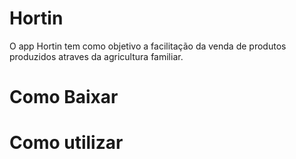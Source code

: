 # Hortin

O app Hortin tem como objetivo a facilitação da venda de produtos produzidos atraves da agricultura familiar.

# Como Baixar

# Como utilizar

